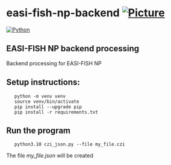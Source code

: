 # easi-fish-np-backend [![Picture](https://raw.github.com/janelia-flyem/janelia-flyem.github.com/master/images/HHMI_Janelia_Color_Alternate_180x40.png)](http://www.janelia.org)

[![Python](https://img.shields.io/badge/Python-FFD43B?style=for-the-badge&logo=python&logoColor=blue)](https://www.python.org/)

## EASI-FISH NP backend processing

Backend processing for EASI-FISH NP

## Setup instructions:
```
   python -m venv venv
   source venv/bin/activate
   pip install --upgrade pip
   pip install -r requirements.txt
```

## Run the program
```
   python3.10 czi_json.py --file my_file.czi
```

The file *my_file.json* will be created

